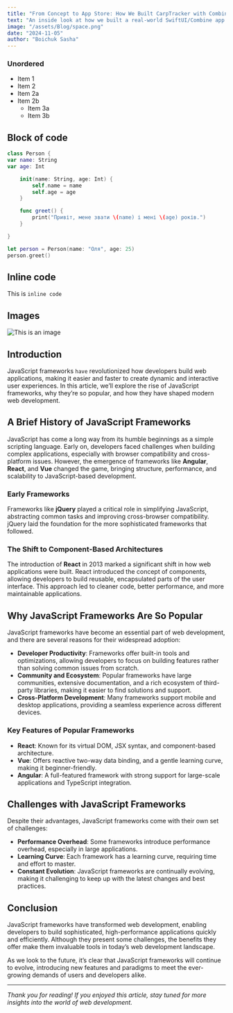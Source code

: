 ```yaml
---
title: "From Concept to App Store: How We Built CarpTracker with Combine + Realm"
text: "An inside look at how we built a real-world SwiftUI/Combine app with offline-first storage, session analytics, and a hybrid UIKit system."
image: "/assets/Blog/space.png"
date: "2024-11-05"
author: "Boichuk Sasha"
---
```


### Unordered

- Item 1
- Item 2
- Item 2a
- Item 2b
  - Item 3a
  - Item 3b

## Block of code

```swift
class Person {
var name: String
var age: Int

    init(name: String, age: Int) {
        self.name = name
        self.age = age
    }

    func greet() {
        print("Привіт, мене звати \(name) і мені \(age) років.")
    }

}

let person = Person(name: "Оля", age: 25)
person.greet()
```

## Inline code

This is `inline code`

## Images

![This is an image](https://deutschvektor.com/images/blog/image_describe_b1.jpg "Image Title")

## Introduction

JavaScript frameworks <code>have</code> revolutionized how developers build web applications, making it easier and faster to create dynamic and interactive user experiences. In this article, we’ll explore the rise of JavaScript frameworks, why they’re so popular, and how they have shaped modern web development.

## A Brief History of JavaScript Frameworks

JavaScript has come a long way from its humble beginnings as a simple scripting language. Early on, developers faced challenges when building complex applications, especially with browser compatibility and cross-platform issues. However, the emergence of frameworks like **Angular**, **React**, and **Vue** changed the game, bringing structure, performance, and scalability to JavaScript-based development.

### Early Frameworks

Frameworks like **jQuery** played a critical role in simplifying JavaScript, abstracting common tasks and improving cross-browser compatibility. jQuery laid the foundation for the more sophisticated frameworks that followed.

### The Shift to Component-Based Architectures

The introduction of **React** in 2013 marked a significant shift in how web applications were built. React introduced the concept of components, allowing developers to build reusable, encapsulated parts of the user interface. This approach led to cleaner code, better performance, and more maintainable applications.

## Why JavaScript Frameworks Are So Popular

JavaScript frameworks have become an essential part of web development, and there are several reasons for their widespread adoption:

- **Developer Productivity**: Frameworks offer built-in tools and optimizations, allowing developers to focus on building features rather than solving common issues from scratch.
- **Community and Ecosystem**: Popular frameworks have large communities, extensive documentation, and a rich ecosystem of third-party libraries, making it easier to find solutions and support.
- **Cross-Platform Development**: Many frameworks support mobile and desktop applications, providing a seamless experience across different devices.

### Key Features of Popular Frameworks

- **React**: Known for its virtual DOM, JSX syntax, and component-based architecture.
- **Vue**: Offers reactive two-way data binding, and a gentle learning curve, making it beginner-friendly.
- **Angular**: A full-featured framework with strong support for large-scale applications and TypeScript integration.

## Challenges with JavaScript Frameworks

Despite their advantages, JavaScript frameworks come with their own set of challenges:

- **Performance Overhead**: Some frameworks introduce performance overhead, especially in large applications.
- **Learning Curve**: Each framework has a learning curve, requiring time and effort to master.
- **Constant Evolution**: JavaScript frameworks are continually evolving, making it challenging to keep up with the latest changes and best practices.

## Conclusion

JavaScript frameworks have transformed web development, enabling developers to build sophisticated, high-performance applications quickly and efficiently. Although they present some challenges, the benefits they offer make them invaluable tools in today’s web development landscape.

As we look to the future, it’s clear that JavaScript frameworks will continue to evolve, introducing new features and paradigms to meet the ever-growing demands of users and developers alike.

---

_Thank you for reading! If you enjoyed this article, stay tuned for more insights into the world of web development._
